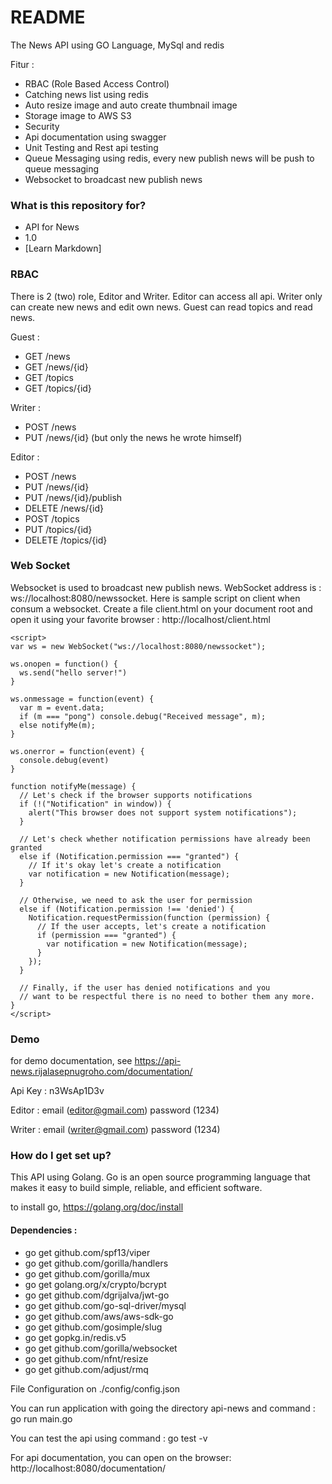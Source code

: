 # README #

The News API using GO Language, MySql and redis

Fitur :
* RBAC (Role Based Access Control)
* Catching news list using redis
* Auto resize image and auto create thumbnail image
* Storage image to AWS S3
* Security
* Api documentation using swagger
* Unit Testing and Rest api testing
* Queue Messaging using redis, every new publish news will be push to queue messaging
* Websocket to broadcast new publish news

### What is this repository for? ###

* API for News
* 1.0
* [Learn Markdown]

### RBAC ###

There is 2 (two) role, Editor and Writer. Editor can access all api. Writer only can create new news and edit own news. Guest can read topics and read news.

Guest :
* GET /news
* GET /news/{id}
* GET /topics
* GET /topics/{id}

Writer :
* POST /news
* PUT /news/{id} (but only the news he wrote himself)

Editor :
* POST /news
* PUT /news/{id}
* PUT /news/{id}/publish
* DELETE /news/{id}
* POST /topics
* PUT /topics/{id}
* DELETE /topics/{id}

### Web Socket ###

Websocket is used to broadcast new publish news. WebSocket address is : ws://localhost:8080/newssocket. Here is sample script on client when consum a websocket. Create a file client.html on your document root and open it using your favorite browser : http://localhost/client.html

```
<script>
var ws = new WebSocket("ws://localhost:8080/newssocket");

ws.onopen = function() {
  ws.send("hello server!")
}

ws.onmessage = function(event) {
  var m = event.data;
  if (m === "pong") console.debug("Received message", m);
  else notifyMe(m);
}

ws.onerror = function(event) {
  console.debug(event)
}

function notifyMe(message) {
  // Let's check if the browser supports notifications
  if (!("Notification" in window)) {
    alert("This browser does not support system notifications");
  }

  // Let's check whether notification permissions have already been granted
  else if (Notification.permission === "granted") {
    // If it's okay let's create a notification
    var notification = new Notification(message);
  }

  // Otherwise, we need to ask the user for permission
  else if (Notification.permission !== 'denied') {
    Notification.requestPermission(function (permission) {
      // If the user accepts, let's create a notification
      if (permission === "granted") {
        var notification = new Notification(message);
      }
    });
  }

  // Finally, if the user has denied notifications and you 
  // want to be respectful there is no need to bother them any more.
}
</script>
```

### Demo ###

for demo documentation, see https://api-news.rijalasepnugroho.com/documentation/

Api Key : n3WsAp1D3v

Editor : email (editor@gmail.com) password (1234)

Writer : email (writer@gmail.com) password (1234)


### How do I get set up? ###

This API using Golang. Go is an open source programming language that makes it easy to build simple, reliable, and efficient software. 

to install go, https://golang.org/doc/install

#### Dependencies : ####
* go get github.com/spf13/viper
* go get github.com/gorilla/handlers
* go get github.com/gorilla/mux
* go get golang.org/x/crypto/bcrypt
* go get github.com/dgrijalva/jwt-go
* go get github.com/go-sql-driver/mysql
* go get github.com/aws/aws-sdk-go
* go get github.com/gosimple/slug
* go get gopkg.in/redis.v5
* go get github.com/gorilla/websocket
* go get github.com/nfnt/resize
* go get github.com/adjust/rmq

File Configuration on ./config/config.json

You can run application with going the directory api-news and command : go run main.go

You can test the api using command : go test -v

For api documentation, you can open on the browser: http://localhost:8080/documentation/
